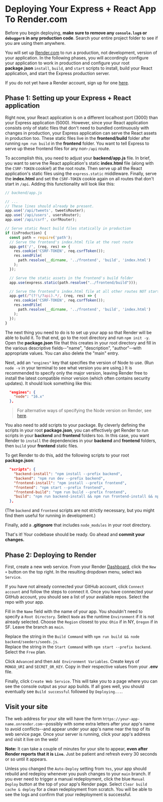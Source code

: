 # Deploying Your Express + React App To Render.com

Before you begin deploying, **make sure to remove any `console.log`s or
`debugger`s in any production code**. Search your entire project folder to see
if you are using them anywhere.

You will set up [Render.com] to run a production, not development, version of
your application. In the following phases, you will accordingly configure your
application to work in production and configure your root __package.json__
`install`, `build`, and `start` scripts to install, build your React
application, and start the Express production server.

If you do not yet have a Render account, sign up for one [here][render-signup].

## Phase 1: Setting up your Express + React application

Right now, your React application is on a different localhost port (3000) than
your Express application (5000). However, since your React application consists
only of static files that don't need to bundled continuously with changes in
production, your Express application can serve the React assets in production
too. These static files live in the __frontend/build__ folder after running `npm
run build` in the __frontend__ folder. You want to tell Express to serve up
these frontend files for any non-`/api` route.

To accomplish this, you need to adjust your __backend/app.js__ file. In brief,
you want to serve the React application's static __index.html__ file (along with
the `CSRF-TOKEN` cookie!) at the root route. Then serve up all the React
application's static files using the `express.static` middleware. Finally, serve
the __index.html__ and set the `CSRF-TOKEN` cookie again on all routes that
don't start in `/api`. Adding this functionality will look like this:

```js
// backend/app.js

// ...
// These lines should already be present.
app.use('/api/tweets', tweetsRouter);
app.use('/api/users', usersRouter);
app.use('/api/csrf', csrfRouter);

// Serve static React build files statically in production
if (isProduction) {
  const path = require('path');
  // Serve the frontend's index.html file at the root route
  app.get('/', (req, res) => {
    res.cookie('CSRF-TOKEN', req.csrfToken());
    res.sendFile(
      path.resolve(__dirname, '../frontend', 'build', 'index.html')
    );
  });

  // Serve the static assets in the frontend's build folder
  app.use(express.static(path.resolve("../frontend/build")));

  // Serve the frontend's index.html file at all other routes NOT starting with /api
  app.get(/^(?!\/?api).*/, (req, res) => {
    res.cookie('CSRF-TOKEN', req.csrfToken());
    res.sendFile(
      path.resolve(__dirname, '../frontend', 'build', 'index.html')
    );
  });
}
```

The next thing you need to do is to set up your app so that Render will be able
to build it. To that end, go to the root directory and run `npm init -y`. Open
the __package.json__ file that this creates in your root directory and fill in
the various descriptive fields--"name", "description", "author"--with
appropriate values. You can also delete the "main" entry.

Next, add an `"engines"` key that specifies the version of Node to use. (Run
`node -v` in your terminal to see what version you are using.) It is recommended
to specify only the major version, leaving Render free to install the latest
compatible minor version (which often contains security updates). It should look
something like this:

```json
  "engines": {
    "node": "16.x"
  },
```

> For alternative ways of specifying the Node version on Render, see
> [here][render-node].

You also need to add scripts to your package. By cleverly defining the scripts
in your root __package.json__, you can effectively get Render to run scripts in
your __backend__ and __frontend__ folders too. In this case, you want Render to
`install` the dependencies in your __backend__ and __frontend__ folders, then
`build` your __frontend__ static files.

To get Render to do this, add the following scripts to your root
__package.json__:

```json
  "scripts": {
    "backend-install": "npm install --prefix backend",
    "backend": "npm run dev --prefix backend",
    "frontend-install": "npm install --prefix frontend",
    "frontend": "npm start --prefix frontend",
    "frontend-build": "npm run build --prefix frontend",
    "build": "npm run backend-install && npm run frontend-install && npm run frontend-build"
  },
```

(The `backend` and `frontend` scripts are not strictly necessary, but you might
find them useful for running in development.)

Finally, add a __.gitignore__ that includes `node_modules` in your root
directory.

That's it! Your codebase should be ready. Go ahead and **commit your changes.**

## Phase 2: Deploying to Render

First, create a new web service. From your Render [Dashboard], click the `New +`
button on the top right. In the resulting dropdown menu, select `Web Service`.

If you have not already connected your GitHub account, click `Connect account`
and follow the steps to connect it. Once you have connected your GitHub account,
you should see a list of your available repos. Select the repo with your app.

Fill in the `Name` field with the name of your app. You shouldn't need to
specify a `Root Directory`. Select `Node` as the runtime `Environment` if it is
not already selected. Choose the `Region` closest to you: `Ohio` if in NY,
`Oregon` if in SF. Leave the branch as `main`.

Replace the string in the `Build Command` with `npm run build && node
backend/seeders/seeds.js`.  
Replace the string in the `Start Command` with `npm start --prefix backend`.  
Select the `Free` plan.

Click `Advanced` and then `Add Environment Variables`. Create keys of
  `MONGO_URI` and `SECRET_OR_KEY`. Copy in their respective values from your
  __.env__ file.

Finally, click `Create Web Service`. This will take you to a page where you can
see the console output as your app builds. If all goes well, you should
eventually see `Build successful` followed by `Deploying...`.

## Visit your site

The web address for your site will have the form
`https://your-app-name.onrender.com`--possibly with some extra letters after
your app's name to avoid conflicts--and appear under your app's name near the
top of its web service page. Once your server is running, click your app's
address and visit it live on the web!

**Note:** It can take a couple of minutes for your site to appear, **even after
Render reports that it is `Live`.** Just be patient and refresh every 30 seconds
or so until it appears.

Unless you changed the `Auto-Deploy` setting from `Yes`, your app should rebuild
and redeploy whenever you push changes to your `main` branch. If you ever need
to trigger a manual redeployment, click the blue `Manual Deploy` button at the
top of your app's Render page. Select `Clear build cache & deploy` for a clean
redeployment from scratch. You will be able to see the logs and confirm that
your redeployment is successful.

[Render.com]: https://render.com/
[render-signup]: https://dashboard.render.com/register
[Dashboard]: https://dashboard.render.com/
[render-node]: https://render.com/docs/node-version